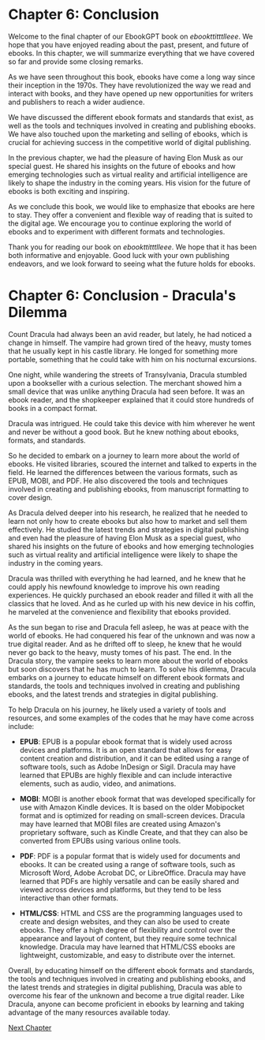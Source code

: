 # Chapter 6: Conclusion

Welcome to the final chapter of our EbookGPT book on *ebookttitttlleee*. We hope that you have enjoyed reading about the past, present, and future of ebooks. In this chapter, we will summarize everything that we have covered so far and provide some closing remarks.

As we have seen throughout this book, ebooks have come a long way since their inception in the 1970s. They have revolutionized the way we read and interact with books, and they have opened up new opportunities for writers and publishers to reach a wider audience.

We have discussed the different ebook formats and standards that exist, as well as the tools and techniques involved in creating and publishing ebooks. We have also touched upon the marketing and selling of ebooks, which is crucial for achieving success in the competitive world of digital publishing.

In the previous chapter, we had the pleasure of having Elon Musk as our special guest. He shared his insights on the future of ebooks and how emerging technologies such as virtual reality and artificial intelligence are likely to shape the industry in the coming years. His vision for the future of ebooks is both exciting and inspiring.

As we conclude this book, we would like to emphasize that ebooks are here to stay. They offer a convenient and flexible way of reading that is suited to the digital age. We encourage you to continue exploring the world of ebooks and to experiment with different formats and technologies.

Thank you for reading our book on *ebookttitttlleee*. We hope that it has been both informative and enjoyable. Good luck with your own publishing endeavors, and we look forward to seeing what the future holds for ebooks.
# Chapter 6: Conclusion - Dracula's Dilemma 

Count Dracula had always been an avid reader, but lately, he had noticed a change in himself. The vampire had grown tired of the heavy, musty tomes that he usually kept in his castle library. He longed for something more portable, something that he could take with him on his nocturnal excursions.

One night, while wandering the streets of Transylvania, Dracula stumbled upon a bookseller with a curious selection. The merchant showed him a small device that was unlike anything Dracula had seen before. It was an ebook reader, and the shopkeeper explained that it could store hundreds of books in a compact format.

Dracula was intrigued. He could take this device with him wherever he went and never be without a good book. But he knew nothing about ebooks, formats, and standards.

So he decided to embark on a journey to learn more about the world of ebooks. He visited libraries, scoured the internet and talked to experts in the field. He learned the differences between the various formats, such as EPUB, MOBI, and PDF. He also discovered the tools and techniques involved in creating and publishing ebooks, from manuscript formatting to cover design.

As Dracula delved deeper into his research, he realized that he needed to learn not only how to create ebooks but also how to market and sell them effectively. He studied the latest trends and strategies in digital publishing and even had the pleasure of having Elon Musk as a special guest, who shared his insights on the future of ebooks and how emerging technologies such as virtual reality and artificial intelligence were likely to shape the industry in the coming years.

Dracula was thrilled with everything he had learned, and he knew that he could apply his newfound knowledge to improve his own reading experiences. He quickly purchased an ebook reader and filled it with all the classics that he loved. And as he curled up with his new device in his coffin, he marveled at the convenience and flexibility that ebooks provided.

As the sun began to rise and Dracula fell asleep, he was at peace with the world of ebooks. He had conquered his fear of the unknown and was now a true digital reader. And as he drifted off to sleep, he knew that he would never go back to the heavy, musty tomes of his past. The end.
In the Dracula story, the vampire seeks to learn more about the world of ebooks but soon discovers that he has much to learn. To solve his dilemma, Dracula embarks on a journey to educate himself on different ebook formats and standards, the tools and techniques involved in creating and publishing ebooks, and the latest trends and strategies in digital publishing.

To help Dracula on his journey, he likely used a variety of tools and resources, and some examples of the codes that he may have come across include:

- **EPUB**: EPUB is a popular ebook format that is widely used across devices and platforms. It is an open standard that allows for easy content creation and distribution, and it can be edited using a range of software tools, such as Adobe InDesign or Sigil. Dracula may have learned that EPUBs are highly flexible and can include interactive elements, such as audio, video, and animations.

- **MOBI**: MOBI is another ebook format that was developed specifically for use with Amazon Kindle devices. It is based on the older Mobipocket format and is optimized for reading on small-screen devices. Dracula may have learned that MOBI files are created using Amazon's proprietary software, such as Kindle Create, and that they can also be converted from EPUBs using various online tools.

- **PDF**: PDF is a popular format that is widely used for documents and ebooks. It can be created using a range of software tools, such as Microsoft Word, Adobe Acrobat DC, or LibreOffice. Dracula may have learned that PDFs are highly versatile and can be easily shared and viewed across devices and platforms, but they tend to be less interactive than other formats.

- **HTML/CSS**: HTML and CSS are the programming languages used to create and design websites, and they can also be used to create ebooks. They offer a high degree of flexibility and control over the appearance and layout of content, but they require some technical knowledge. Dracula may have learned that HTML/CSS ebooks are lightweight, customizable, and easy to distribute over the internet.

Overall, by educating himself on the different ebook formats and standards, the tools and techniques involved in creating and publishing ebooks, and the latest trends and strategies in digital publishing, Dracula was able to overcome his fear of the unknown and become a true digital reader. Like Dracula, anyone can become proficient in ebooks by learning and taking advantage of the many resources available today.


[Next Chapter](07_Chapter07.md)